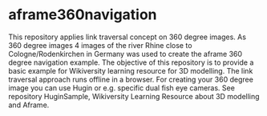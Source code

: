 # aframe360navigation
This repository applies link traversal concept on 360 degree images. As 360 degree images 4 images of the river Rhine close to Cologne/Rodenkirchen in Germany was used to create the aframe 360 degree navigation example. The objective of this repository is to provide a basic example for Wikiversity learning resource for 3D modelling. The link traversal approach runs offline in a browser. For creating your 360 degree image you can use Hugin or e.g. specific dual fish eye cameras. See repository HuginSample, Wikiversity Learning Resource about 3D modelling and Aframe. 
